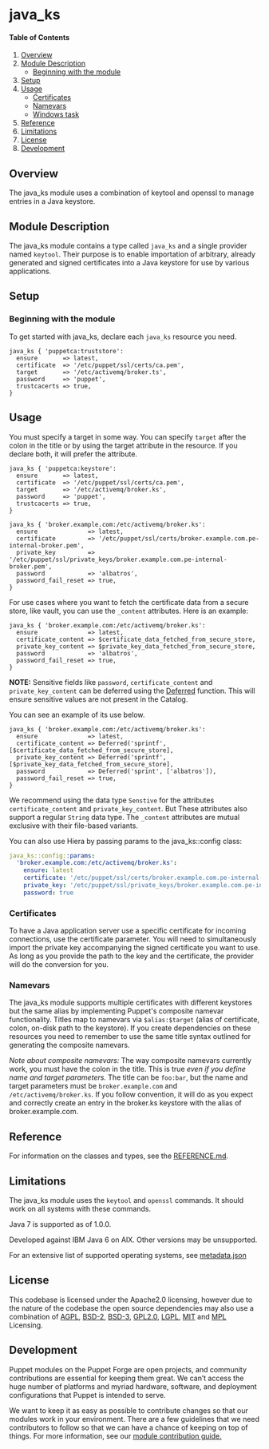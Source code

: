 # java_ks

#### Table of Contents

1. [Overview](#overview)
2. [Module Description](#module-description)
     * [Beginning with the module](#beginning-with-the-module)
3. [Setup](#setup)
4. [Usage](#usage)
     * [Certificates](#certificates)
     * [Namevars](#namevars)
     * [Windows task](#windows-task)
5. [Reference](#reference)
6. [Limitations](#limitations)
7. [License](#license)
8. [Development](#development)

## Overview

The java_ks module uses a combination of keytool and openssl to manage entries in a Java keystore.

## Module Description

The java_ks module contains a type called `java_ks` and a single provider named `keytool`.  Their purpose is to enable importation of arbitrary, already generated and signed certificates into a Java keystore for use by various applications.

## Setup

### Beginning with the module

To get started with java_ks, declare each `java_ks` resource you need.

```puppet
java_ks { 'puppetca:truststore':
  ensure       => latest,
  certificate  => '/etc/puppet/ssl/certs/ca.pem',
  target       => '/etc/activemq/broker.ts',
  password     => 'puppet',
  trustcacerts => true,
}
```


## Usage

You must specify a target in some way. You can specify `target` after the colon in the title or by using the target attribute in the resource. If you declare both, it will prefer the attribute.

```puppet
java_ks { 'puppetca:keystore':
  ensure       => latest,
  certificate  => '/etc/puppet/ssl/certs/ca.pem',
  target       => '/etc/activemq/broker.ks',
  password     => 'puppet',
  trustcacerts => true,
}

java_ks { 'broker.example.com:/etc/activemq/broker.ks':
  ensure              => latest,
  certificate         => '/etc/puppet/ssl/certs/broker.example.com.pe-internal-broker.pem',
  private_key         => '/etc/puppet/ssl/private_keys/broker.example.com.pe-internal-broker.pem',
  password            => 'albatros',
  password_fail_reset => true,
}
```

For use cases where you want to fetch the certificate data from a secure store, like vault, you can use the `_content` attributes. Here is an example:

```puppet
java_ks { 'broker.example.com:/etc/activemq/broker.ks':
  ensure              => latest,
  certificate_content => $certificate_data_fetched_from_secure_store,
  private_key_content => $private_key_data_fetched_from_secure_store,
  password            => 'albatros',
  password_fail_reset => true,
}
```

**NOTE:** Sensitive fields like `password`, `certificate_content` and `private_key_content` can be deferred using the [Deferred](https://www.puppet.com/docs/puppet/7/template_with_deferred_values.html) function. This will ensure sensitive values are not present in the Catalog.

You can see an example of its use below.

~~~ puppet
java_ks { 'broker.example.com:/etc/activemq/broker.ks':
  ensure              => latest,
  certificate_content => Deferred('sprintf', [$certificate_data_fetched_from_secure_store],
  private_key_content => Deferred('sprintf', [$private_key_data_fetched_from_secure_store],
  password            => Deferred('sprint', ['albatros']),
  password_fail_reset => true,
}
~~~

We recommend using the data type `Senstive` for the attributes `certificate_content` and `private_key_content`. But These attributes also support a regular `String` data type. The `_content` attributes are mutual exclusive with their file-based variants.


You can also use Hiera by passing params to the java_ks::config class:

```yaml
java_ks::config::params:
  'broker.example.com:/etc/activemq/broker.ks':
    ensure: latest
    certificate: '/etc/puppet/ssl/certs/broker.example.com.pe-internal-broker.pem'
    private_key: '/etc/puppet/ssl/private_keys/broker.example.com.pe-internal-broker.pem'
    password: true
```

### Certificates
To have a Java application server use a specific certificate for incoming connections, use the certificate parameter. You will need to simultaneously import the private key accompanying the signed certificate you want to use. As long as you provide the path to the key and the certificate, the provider will do the conversion for you.


### Namevars

The java_ks module supports multiple certificates with different keystores but the same alias by implementing Puppet's composite namevar functionality.  Titles map to namevars via `$alias:$target` (alias of certificate, colon, on-disk path to the keystore). If you create dependencies on these resources you need to remember to use the same title syntax outlined for generating the composite namevars.

*Note about composite namevars:*
The way composite namevars currently work, you must have the colon in the title. This is true *even if you define name and target parameters.*  The title can be `foo:bar`, but the name and target parameters must be `broker.example.com` and `/etc/activemq/broker.ks`. If you follow convention, it will do as you expect and correctly create an entry in the
broker.ks keystore with the alias of broker.example.com.

## Reference

For information on the classes and types, see the [REFERENCE.md](https://github.com/puppetlabs/puppetlabs-java_ks/blob/main/REFERENCE.md).

## Limitations

The java_ks module uses the `keytool` and `openssl` commands. It should work on all systems with these commands.

Java 7 is supported as of 1.0.0.

Developed against IBM Java 6 on AIX. Other versions may be unsupported.

For an extensive list of supported operating systems, see [metadata.json](https://github.com/puppetlabs/puppetlabs-java_ks/blob/main/metadata.json)

## License

This codebase is licensed under the Apache2.0 licensing, however due to the nature of the codebase the open source dependencies may also use a combination of [AGPL](https://opensource.org/license/agpl-v3/), [BSD-2](https://opensource.org/license/bsd-2-clause/), [BSD-3](https://opensource.org/license/bsd-3-clause/), [GPL2.0](https://opensource.org/license/gpl-2-0/), [LGPL](https://opensource.org/license/lgpl-3-0/), [MIT](https://opensource.org/license/mit/) and [MPL](https://opensource.org/license/mpl-2-0/) Licensing.

## Development

Puppet modules on the Puppet Forge are open projects, and community contributions are essential for keeping them great. We can’t access the huge number of platforms and myriad hardware, software, and deployment configurations that Puppet is intended to serve.

We want to keep it as easy as possible to contribute changes so that our modules work in your environment. There are a few guidelines that we need contributors to follow so that we can have a chance of keeping on top of things. For more information, see our [module contribution guide.](https://puppet.com/docs/puppet/latest/contributing.html)
